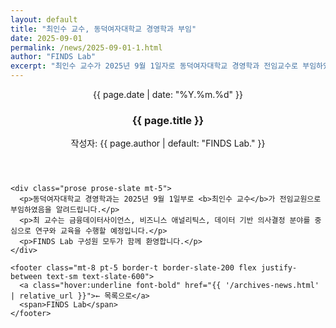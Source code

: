 ```yaml
---
layout: default
title: "최인수 교수, 동덕여자대학교 경영학과 부임"
date: 2025-09-01
permalink: /news/2025-09-01-1.html
author: "FINDS Lab"
excerpt: "최인수 교수가 2025년 9월 1일자로 동덕여자대학교 경영학과 전임교수로 부임하였습니다."
---
```

<section class="max-w-3xl mx-auto px-4 mt-8">
  <article class="bg-white border border-slate-200 rounded-2xl shadow-sm p-6">
    <header>
      <p class="text-sm font-bold text-slate-500">{{ page.date | date: "%Y.%m.%d" }}</p>
      <h1 class="mt-1 text-2xl font-extrabold text-slate-900">{{ page.title }}</h1>
      <p class="text-sm text-slate-500 mt-1">작성자: {{ page.author | default: "FINDS Lab." }}</p>
    </header>

    <div class="prose prose-slate mt-5">
      <p>동덕여자대학교 경영학과는 2025년 9월 1일부로 <b>최인수 교수</b>가 전임교원으로 부임하였음을 알려드립니다.</p>
      <p>최 교수는 금융데이터사이언스, 비즈니스 애널리틱스, 데이터 기반 의사결정 분야를 중심으로 연구와 교육을 수행할 예정입니다.</p>
      <p>FINDS Lab 구성원 모두가 함께 환영합니다.</p>
    </div>

    <footer class="mt-8 pt-5 border-t border-slate-200 flex justify-between text-sm text-slate-600">
      <a class="hover:underline font-bold" href="{{ '/archives-news.html' | relative_url }}">← 목록으로</a>
      <span>FINDS Lab</span>
    </footer>
  </article>
</section>
